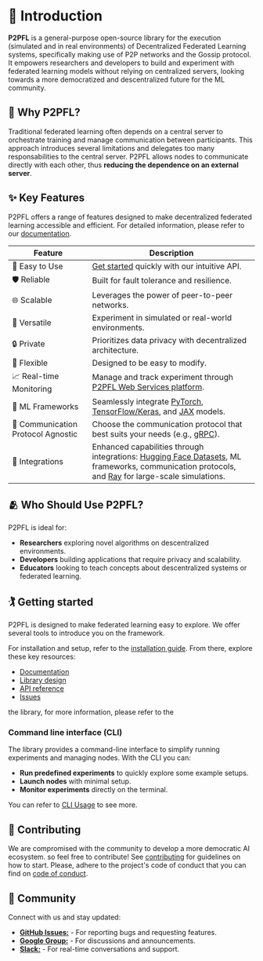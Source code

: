 # 📘 Introduction

**P2PFL** is a general-purpose open-source library for the execution (simulated and in real environments) of Decentralized Federated Learning systems, specifically making use of P2P networks and the Gossip protocol. It empowers researchers and developers to build and experiment with federated learning models without relying on centralized servers, looking towards a more democratized and descentralized future for the ML community.

## 🤔 Why P2PFL?

Traditional federated learning often depends on a central server to orchestrate training and manage communication between participants. This approach introduces several limitations and delegates too many responsabilities to the central server. P2PFL allows nodes to communicate directly with each other, thus **reducing the dependence on an external server**.

## ✨ Key Features

P2PFL offers a range of features designed to make decentralized federated learning accessible and efficient. For detailed information, please refer to our [documentation](docs/docs-index.md).

| Feature          | Description                                      |
|-------------------|--------------------------------------------------|
| 🚀 Easy to Use   | [Get started](https://p2pfl.github.io/p2pfl/quickstart.html) quickly with our intuitive API.       |
| 🛡️ Reliable     | Built for fault tolerance and resilience.       |
| 🌐 Scalable      | Leverages the power of peer-to-peer networks.    |
| 🧪 Versatile     | Experiment in simulated or real-world environments.|
| 🔒 Private       | Prioritizes data privacy with decentralized architecture.|
| 🧩 Flexible      | Designed to be easy to modify.|
| 📈 Real-time Monitoring | Manage and track experiment through [P2PFL Web Services platform](https://p2pfl.com). |
| 🧠 ML Frameworks | Seamlessly integrate [PyTorch](https://pytorch.org/), [TensorFlow/Keras](https://www.tensorflow.org/), and [JAX](https://github.com/google/jax) models. |
| 📡 Communication Protocol Agnostic | Choose the communication protocol that best suits your needs (e.g., [gRPC](https://grpc.io/)). |
| 🔌 Integrations  | Enhanced capabilities through integrations: [Hugging Face Datasets](https://huggingface.co/datasets), ML frameworks, communication protocols, and [Ray](https://www.ray.io/) for large-scale simulations. |

## 🫂 Who Should Use P2PFL?

P2PFL is ideal for:

- **Researchers** exploring novel algorithms on descentralized environments.
- **Developers** building applications that require privacy and scalability.
- **Educators** looking to teach concepts about descentralized systems or federated learning.

## 🏌 Getting started

P2PFL is designed to make federated learning easy to explore. We offer several tools to introduce you on the framework.

For installation and setup, refer to the [installation guide](installation.md). From there, explore these key resources:

- [Documentation](docs/docs-index.md)
- [Library design](library_design.md)
- [API reference](https://p2pfl.github.io/p2pfl/api.html)
- [Issues](https://github.com/p2pfl/p2pfl/issues)

the library, for more information, please refer to the

### Command line interface (CLI)

The library provides a command-line interface to simplify running experiments and managing nodes. With the CLI you can:

- **Run predefined experiments** to quickly explore some example setups.
- **Launch nodes** with minimal setup.
- **Monitor experiments** directly on the terminal.

You can refer to [CLI Usage](docs/docs-cli.md) to see more.

## 🤝 Contributing

We are compromised with the community to develop a more democratic AI ecosystem. so feel free to contribute! See [contributing](contributing.md) for guidelines on how to start. Please, adhere to the project's code of conduct that you can find on [code of conduct](https://github.com/p2pfl/p2pfl/blob/main/CODE_OF_CONDUCT.md).

## 💬 Community

Connect with us and stay updated:

- [**GitHub Issues:**](https://github.com/p2pfl/p2pfl/issues) - For reporting bugs and requesting features.
- [**Google Group:**](https://groups.google.com/g/p2pfl) - For discussions and announcements.
- [**Slack:**](https://join.slack.com/t/p2pfl/shared_invite/zt-2lbqvfeqt-FkutD1LCZ86yK5tP3Duztw) - For real-time conversations and support.
